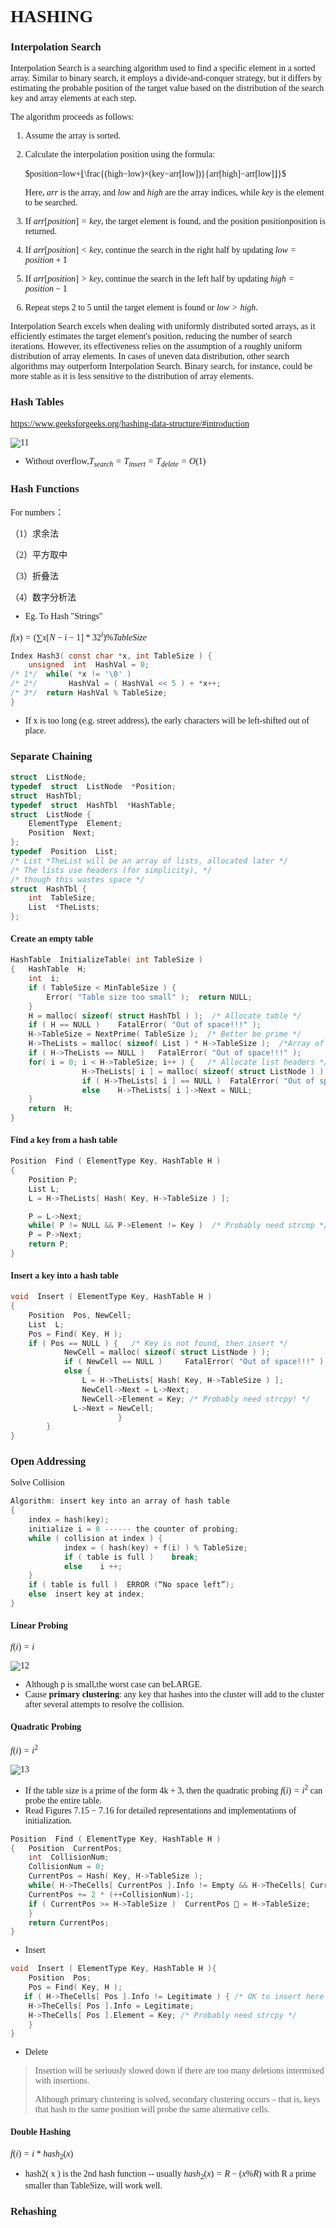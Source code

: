 <font face = 'Times New Roman'>

# HASHING

### Interpolation Search

Interpolation Search is a searching algorithm used to find a specific element in a sorted array. Similar to binary search, it employs a divide-and-conquer strategy, but it differs by estimating the probable position of the target value based on the distribution of the search key and array elements at each step.

The algorithm proceeds as follows:

1. Assume the array is sorted.

2. Calculate the interpolation position using the formula:

   $position=low+⌊\frac{(high−low)×(key−arr[low])}{arr[high]−arr[low]⌋}$

   Here, $arr$ is the array, and $low$ and $high$ are the array indices, while $key$ is the element to be searched.

3. If $arr[position]=key$, the target element is found, and the position positionposition is returned.

4. If $arr[position]<key$, continue the search in the right half by updating $low=position+1$

5. If $arr[position]>key$, continue the search in the left half by updating $high=position−1$

6. Repeat steps 2 to 5 until the target element is found or $low>high$.

Interpolation Search excels when dealing with uniformly distributed sorted arrays, as it efficiently estimates the target element's position, reducing the number of search iterations. However, its effectiveness relies on the assumption of a roughly uniform distribution of array elements. In cases of uneven data distribution, other search algorithms may outperform Interpolation Search. Binary search, for instance, could be more stable as it is less sensitive to the distribution of array elements.

### Hash Tables

https://www.geeksforgeeks.org/hashing-data-structure/#introduction

![11](11.png)

* Without overflow,$T_{search} = T_{insert} = T_{delete} = O( 1 )$

### Hash Functions

For numbers：

（1）求余法

（2）平方取中

（3）折叠法

（4）数字分析法

* Eg. To Hash "Strings"

$f(x)=(\sum x[N-i-1]*32^i)\%TableSize$

```C
Index Hash3( const char *x, int TableSize ) {
	unsigned  int  HashVal = 0; 
/* 1*/ 	while( *x != '\0' ) 
/* 2*/ 	     HashVal = ( HashVal << 5 ) + *x++; 
/* 3*/ 	return HashVal % TableSize; 
} 
```

* If x is too long (e.g. street address), the early characters will be left-shifted out of place.

### Separate Chaining

```C
struct  ListNode; 
typedef  struct  ListNode  *Position; 
struct  HashTbl; 
typedef  struct  HashTbl  *HashTable; 
struct  ListNode { 
	ElementType  Element; 
	Position  Next; 
}; 
typedef  Position  List; 
/* List *TheList will be an array of lists, allocated later */ 
/* The lists use headers (for simplicity), */ 
/* though this wastes space */ 
struct  HashTbl { 
	int  TableSize; 
	List  *TheLists; 
};
```

#### Create an empty table

```C
HashTable  InitializeTable( int TableSize ) 
{   HashTable  H; 
    int  i; 
    if ( TableSize < MinTableSize ) { 
	    Error( "Table size too small" );  return NULL;  
    } 
    H = malloc( sizeof( struct HashTbl ) );  /* Allocate table */
    if ( H == NULL )    FatalError( "Out of space!!!" ); 
    H->TableSize = NextPrime( TableSize );  /* Better be prime */
    H->TheLists = malloc( sizeof( List ) * H->TableSize );  /*Array of lists*/
    if ( H->TheLists == NULL )   FatalError( "Out of space!!!" ); 
    for( i = 0; i < H->TableSize; i++ ) {   /* Allocate list headers */
				H->TheLists[ i ] = malloc( sizeof( struct ListNode ) ); /* Slow! */
				if ( H->TheLists[ i ] == NULL )  FatalError( "Out of space!!!" ); 
				else    H->TheLists[ i ]->Next = NULL;
    } 
    return  H; 
} 
```

#### Find a key from a hash table

```C
Position  Find ( ElementType Key, HashTable H ) 
{ 
    Position P; 
    List L; 
    L = H->TheLists[ Hash( Key, H->TableSize ) ]; 

    P = L->Next; 
    while( P != NULL && P->Element != Key )  /* Probably need strcmp */ 
	P = P->Next; 
    return P; 
} 
```

#### Insert a key into a hash table

```C
void  Insert ( ElementType Key, HashTable H ) 
{ 
    Position  Pos, NewCell; 
    List  L; 
    Pos = Find( Key, H ); 
    if ( Pos == NULL ) {   /* Key is not found, then insert */
			NewCell = malloc( sizeof( struct ListNode ) ); 
			if ( NewCell == NULL )     FatalError( "Out of space!!!" ); 
			else { 
	     		L = H->TheLists[ Hash( Key, H->TableSize ) ]; 
	     		NewCell->Next = L->Next; 
	     		NewCell->Element = Key; /* Probably need strcpy! */ 
	    	  L->Next = NewCell; 
						} 
    	} 
} 
```

### Open Addressing

Solve Collision

```C
Algorithm: insert key into an array of hash table
{
    index = hash(key);
    initialize i = 0 ------ the counter of probing;
    while ( collision at index ) {
			index = ( hash(key) + f(i) ) % TableSize;
			if ( table is full )    break;
			else    i ++;
    }
    if ( table is full )  ERROR (“No space left”);
    else  insert key at index;
}
```

#### Linear Probing

$f(i)=i$

![12](12.png)

* Although p is small,the worst case can beLARGE.
* Cause **primary clustering**: any key that hashes into the cluster will add to the cluster after several attempts to resolve the collision.

#### Quadratic Probing

$f(i)=i^2$

![13](13.png)

*  If the table size is a prime of the form 4k + 3, then the quadratic probing  $f(i)=i^2$ can probe the entire table.
* Read Figures $7.15 - 7.16$ for detailed representations and implementations of initialization.

```C
Position  Find ( ElementType Key, HashTable H ) 
{   Position  CurrentPos; 
    int  CollisionNum; 
    CollisionNum = 0; 
    CurrentPos = Hash( Key, H->TableSize ); 
    while( H->TheCells[ CurrentPos ].Info != Empty && H->TheCells[ CurrentPos ].Element != Key) { 
	CurrentPos += 2 * (++CollisionNum)-1; 
	if ( CurrentPos >= H->TableSize )  CurrentPos  = H->TableSize; 
    } 
    return CurrentPos; 
} 
```

* Insert

```C
void  Insert ( ElementType Key, HashTable H ){ 
    Position  Pos; 
    Pos = Find( Key, H ); 
   if ( H->TheCells[ Pos ].Info != Legitimate ) { /* OK to insert here */ 
	H->TheCells[ Pos ].Info = Legitimate; 
	H->TheCells[ Pos ].Element = Key; /* Probably need strcpy */ 
    } 
} 
```

* Delete

> Insertion will be seriously slowed down if there are too many deletions intermixed with insertions.     
>
> Although primary clustering is solved, secondary clustering occurs – that is, keys that hash to the same position will probe the same alternative cells.

#### Double Hashing

$f ( i ) = i * hash_2( x )$   

* hash2( x ) is the 2nd hash function  -- usually $hash_2( x ) = R-(x\% R)$  with R a prime smaller than TableSize, will work well.

### Rehashing

</font>
